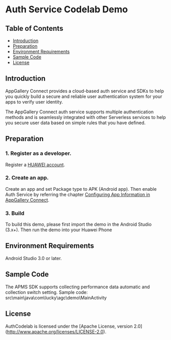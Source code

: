 # Auth Service Codelab Demo

## Table of Contents

- [Introduction](https://github.com/Huawei/Consumer/blob/master/Codelabs/APMS/README.md#introduction)
- [Preparation](https://github.com/Huawei/Consumer/blob/master/Codelabs/APMS/README.md#preparation)
- [Environment Requirements](https://github.com/Huawei/Consumer/blob/master/Codelabs/APMS/README.md#environment-requirements)
- [Sample Code](https://github.com/Huawei/Consumer/blob/master/Codelabs/APMS/README.md#sample-code)
- [License](https://github.com/Huawei/Consumer/blob/master/Codelabs/APMS/README.md#license)

## Introduction

AppGallery Connect provides a cloud-based auth service and SDKs to help you quickly build a secure and reliable user authentication system for your apps to verify user identity.

The AppGallery Connect auth service supports multiple authentication methods and is seamlessly integrated with other Serverless services to help you secure user data based on simple rules that you have defined.

## Preparation

### 1. Register as a developer.

Register a [HUAWEI account](https://developer.huawei.com/consumer/en/).

### 2. Create an app.

Create an app and set Package type to APK (Android app). Then enable Auth Service by referring the chapter [Configuring App Information in AppGallery Connect](https://developer.huawei.com/consumer/en/doc/development/AppGallery-connect-Guides/agc-auth-service-dev-guide).

### 3. Build

To build this demo, please first import the demo in the Android Studio (3.x+). Then run the demo into your Huawei Phone

## Environment Requirements

Android Studio 3.0 or later.

## Sample Code

The APMS SDK supports collecting performance data automatic and collection switch setting. Sample code: src\main\java\com\lucky\agc\demo\MainActivity

## License

AuthCodelab is licensed under the [Apache License, version 2.0] (http://www.apache.org/licenses/LICENSE-2.0).